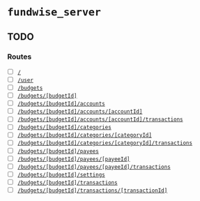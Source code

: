 # `fundwise_server`

## TODO

### Routes

- [ ] [`/`](./routes/index.dart)
- [ ] [`/user`](./routes/user.dart)
- [ ] [`/budgets`](./routes/budgets/index.dart)
- [ ] [`/budgets/[budgetId]`](./routes/budgets/[budgetId]/index.dart)
- [ ] [`/budgets/[budgetId]/accounts`](./routes/budgets/[budgetId]/accounts/index.dart)
- [ ] [`/budgets/[budgetId]/accounts/[accountId]`](./routes/budgets/[budgetId]/accounts/[accountId]/index.dart)
- [ ] [`/budgets/[budgetId]/accounts/[accountId]/transactions`](./routes/budgets/[budgetId]/accounts/[accountId]/transactions.dart)
- [ ] [`/budgets/[budgetId]/categories`](./routes/budgets/[budgetId]/categories/index.dart)
- [ ] [`/budgets/[budgetId]/categories/[categoryId]`](./routes/budgets/[budgetId]/categories/[categoryId]/index.dart)
- [ ] [`/budgets/[budgetId]/categories/[categoryId]/transactions`](./routes/budgets/[budgetId]/categories/[categoryId]/transactions.dart)
- [ ] [`/budgets/[budgetId]/payees`](./routes/budgets/[budgetId]/payees/index.dart)
- [ ] [`/budgets/[budgetId]/payees/[payeeId]`](./routes/budgets/[budgetId]/payees/[payeeId]/index.dart)
- [ ] [`/budgets/[budgetId]/payees/[payeeId]/transactions`](./routes/budgets/[budgetId]/payees/[payeeId]/transactions.dart)
- [ ] [`/budgets/[budgetId]/settings`](./routes/budgets/[budgetId]/settings.dart)
- [ ] [`/budgets/[budgetId]/transactions`](./routes/budgets/[budgetId]/transactions/index.dart)
- [ ] [`/budgets/[budgetId]/transactions/[transactionId]`](./routes/budgets/[budgetId]/transactions/[transactionId].dart)
